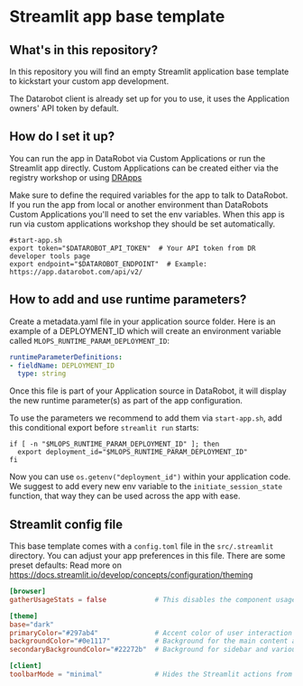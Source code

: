 # Streamlit app base template

## What's in this repository?
In this repository you will find an empty Streamlit application base template to kickstart your custom app development.

The Datarobot client is already set up for you to use, it uses the Application owners' API token by default. 

## How do I set it up?
You can run the app in DataRobot via Custom Applications or run the Streamlit app directly.
Custom Applications can be created either via the registry workshop or
using [DRApps](https://github.com/datarobot/dr-apps/blob/main/README.md)

Make sure to define the required variables for the app to talk to DataRobot. If you run the app from local or another
environment than DataRobots Custom Applications you'll need to set the env variables. When this app is run via
custom applications workshop they should be set automatically.

```shell
#start-app.sh
export token="$DATAROBOT_API_TOKEN"  # Your API token from DR developer tools page
export endpoint="$DATAROBOT_ENDPOINT"  # Example: https://app.datarobot.com/api/v2/
```

## How to add and use runtime parameters?
Create a metadata.yaml file in your application source folder. Here is an example of a DEPLOYMENT_ID which will create
an environment variable called `MLOPS_RUNTIME_PARAM_DEPLOYMENT_ID`:
```yaml
runtimeParameterDefinitions:
- fieldName: DEPLOYMENT_ID
  type: string
```

Once this file is part of your Application source in DataRobot, it will display the new runtime parameter(s) as part of the
app configuration.

To use the parameters we recommend to add them via `start-app.sh`, add this conditional export before `streamlit run` starts:
```shell
if [ -n "$MLOPS_RUNTIME_PARAM_DEPLOYMENT_ID" ]; then
  export deployment_id="$MLOPS_RUNTIME_PARAM_DEPLOYMENT_ID"
fi
```

Now you can use `os.getenv("deployment_id")` within your application code.
We suggest to add every new env variable to the `initiate_session_state` function, that way they can be used across the
app with ease.

## Streamlit config file
This base template comes with a `config.toml` file in the `src/.streamlit` directory. You can adjust your app preferences
in this file. There are some preset defaults:
Read more on https://docs.streamlit.io/develop/concepts/configuration/theming

```toml
[browser]
gatherUsageStats = false            # This disables the component usage tracking by Streamlit

[theme]
base="dark" 
primaryColor="#297ab4"              # Accent color of user interaction elements (button, checkbox, etc
backgroundColor="#0e1117"           # Background for the main content area
secondaryBackgroundColor="#22272b"  # Background for sidebar and various interactive widgets

[client]
toolbarMode = "minimal"             # Hides the Streamlit actions from the toolbar (clear cache, rerun, custom themes)
```
